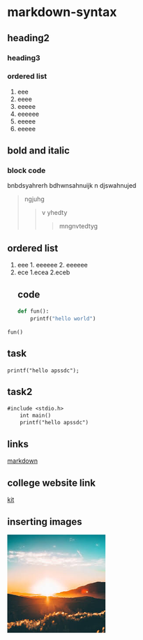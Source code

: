 # markdown-syntax
## heading2
### heading3
### ordered list
1. eee
  2. eeee
   1. eeeee
   2. eeeeee
   1. eeeee
   2. eeeee
  ## bold and italic
  ### block code
  bnbdsyahrerh
  bdhwnsahnuijk
  n djswahnujed
  >ngjuhg
  >>v yhedty
  >>>mngnvtedtyg
  ## ordered list
  1. eee
  	1. eeeeee
	2. eeeeee
 2. ece
 	1.ecea
    2.eceb
    ## code
    ```python
    def fun():
    	printf("hello world")
    ```
   ```
   fun()
   ```
   ## task
   	printf("hello apssdc");

## task2
```
#include <stdio.h>
	int main()
	printf("hello apssdc")
```
## links
[markdown](https://www.markdownguide.org/cheat-sheet/)
## college website link
[kit](https://collegedunia.com/college/14034-krishna-chaitanya-institute-of-technology-and-sciences-kits-prakasam)
## inserting images
![sunset](https://github.com/amruthapuvvada201/markdown-syntax/blob/master/sunset.jfif)



